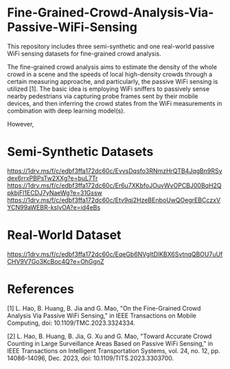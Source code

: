# Fine-Grained-Crowd-Analysis-Via-Passive-WiFi-Sensing
This repository includes three semi-synthetic and one real-world passive WiFi sensing datasets for fine-grained crowd analysis. 

The fine-grained crowd analysis aims to estimate the density of the whole crowd in a scene and the speeds of local high-density crowds through a certain measuring approache, and particularly, the passive WiFi sensing is utilized [1]. The basic idea is employing  WiFi sniffers to passively sense nearby pedestrians via capturing probe frames sent by their mobile devices, and then inferring the crowd states from the WiFi measurements in combination with deep learning model(s).

However, 


# Semi-Synthetic Datasets
https://1drv.ms/f/c/edbf3ffa172dc60c/EvvsDqsfo3RNmzHrQTB4JqgBn9RSydex6rrxPBPsTw2XXg?e=buL7Tr
https://1drv.ms/f/c/edbf3ffa172dc60c/Er6u7XKbfoJOuvWvOPCBJ00BqH2QpkbjFl1ECDJ7yNaeWg?e=31Gssw
https://1drv.ms/f/c/edbf3ffa172dc60c/Etv9qj2HzeBEnboUwQOegrEBCczxVYCN99aWEBR-kslyOA?e=id4eBs

# Real-World Dataset
https://1drv.ms/f/c/edbf3ffa172dc60c/EqeGb6NVgItDlKBX6SvtnqQBOU7uUfCHV9V7Go3KcBoc4Q?e=OhGgnZ

# References
[1] L. Hao, B. Huang, B. Jia and G. Mao, "On the Fine-Grained Crowd Analysis Via Passive WiFi Sensing," in IEEE Transactions on Mobile Computing, doi: 10.1109/TMC.2023.3324334.

[2] L. Hao, B. Huang, B. Jia, G. Xu and G. Mao, "Toward Accurate Crowd Counting in Large Surveillance Areas Based on Passive WiFi Sensing," in IEEE Transactions on Intelligent Transportation Systems, vol. 24, no. 12, pp. 14086-14096, Dec. 2023, doi: 10.1109/TITS.2023.3303700.

